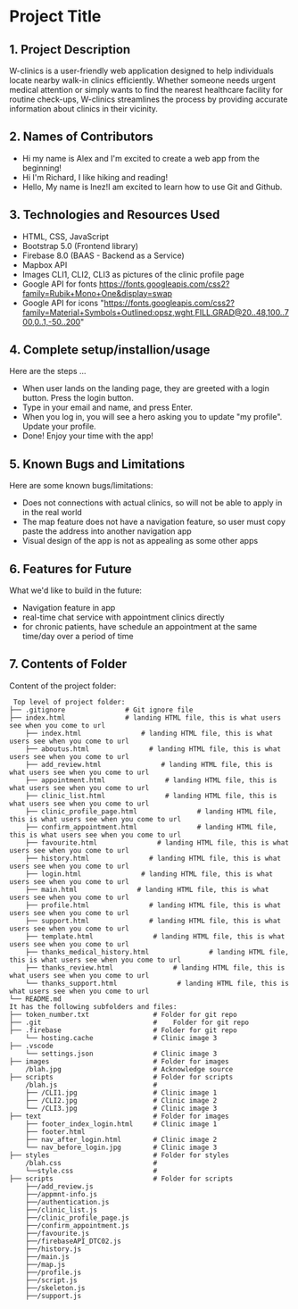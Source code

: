 # Project Title

## 1. Project Description
W-clinics is a user-friendly web application designed to help individuals locate nearby walk-in clinics efficiently. Whether someone needs urgent medical attention or simply wants to find the nearest healthcare facility for routine check-ups, W-clinics streamlines the process by providing accurate information about clinics in their vicinity. 

## 2. Names of Contributors
* Hi my name is Alex and I'm excited to create a web app from the beginning!
* Hi I'm Richard, I like hiking and reading!
* Hello, My name is Inez!I am excited to learn how to use Git and Github.

## 3. Technologies and Resources Used
* HTML, CSS, JavaScript
* Bootstrap 5.0 (Frontend library)
* Firebase 8.0 (BAAS - Backend as a Service)
* Mapbox API
* Images CLI1, CLI2, CLI3 as pictures of the clinic profile page
* Google API for fonts https://fonts.googleapis.com/css2?family=Rubik+Mono+One&display=swap
* Google API for icons "https://fonts.googleapis.com/css2?family=Material+Symbols+Outlined:opsz,wght,FILL,GRAD@20..48,100..700,0..1,-50..200"

## 4. Complete setup/installion/usage
Here are the steps ...
* When user lands on the landing page, they are greeted with a login button. Press the login button.
* Type in your email and name, and press Enter.
* When you log in, you will see a hero asking you to update "my profile". Update your profile.
* Done! Enjoy your time with the app!

## 5. Known Bugs and Limitations
Here are some known bugs/limitations:
* Does not connections with actual clinics, so will not be able to apply in in the real world
* The map feature does not have a navigation feature, so user must copy paste the address into another navigation app
* Visual design of the app is not as appealing as some other apps

## 6. Features for Future
What we'd like to build in the future:
* Navigation feature in app
* real-time chat service with appointment clinics directly
* for chronic patients, have schedule an appointment at the same time/day over a period of time
	
## 7. Contents of Folder
Content of the project folder:

```
 Top level of project folder: 
├── .gitignore               # Git ignore file
├── index.html               # landing HTML file, this is what users see when you come to url
    ├── index.html               # landing HTML file, this is what users see when you come to url
    ├── aboutus.html               # landing HTML file, this is what users see when you come to url
    ├── add_review.html               # landing HTML file, this is what users see when you come to url
    ├── appointment.html               # landing HTML file, this is what users see when you come to url
    ├── clinic_list.html               # landing HTML file, this is what users see when you come to url
    ├── clinic_profile_page.html               # landing HTML file, this is what users see when you come to url
    ├── confirm_appointment.html               # landing HTML file, this is what users see when you come to url
    ├── favourite.html               # landing HTML file, this is what users see when you come to url
    ├── history.html               # landing HTML file, this is what users see when you come to url
    ├── login.html               # landing HTML file, this is what users see when you come to url
    ├── main.html               # landing HTML file, this is what users see when you come to url
    ├── profile.html               # landing HTML file, this is what users see when you come to url
    ├── support.html               # landing HTML file, this is what users see when you come to url
    ├── template.html               # landing HTML file, this is what users see when you come to url
    ├── thanks_medical_history.html               # landing HTML file, this is what users see when you come to url
    ├── thanks_review.html               # landing HTML file, this is what users see when you come to url
    └── thanks_support.html               # landing HTML file, this is what users see when you come to url
└── README.md
It has the following subfolders and files:
├── token_number.txt                # Folder for git repo
├── .git                            #    Folder for git repo
├── .firebase                       # Folder for git repo
    └── hosting.cache               # Clinic image 3
├── .vscode              
    └── settings.json               # Clinic image 3
├── images                          # Folder for images
    /blah.jpg                       # Acknowledge source
├── scripts                         # Folder for scripts
    /blah.js                        # 
    ├── /CLI1.jpg                   # Clinic image 1
    ├── /CLI2.jpg                   # Clinic image 2
    └── /CLI3.jpg                   # Clinic image 3
├── text                            # Folder for images
    ├── footer_index_login.html     # Clinic image 1
    ├── footer.html  
    ├── nav_after_login.html        # Clinic image 2
    └── nav_before_login.jpg        # Clinic image 3
├── styles                          # Folder for styles
    /blah.css                       # 
    └──style.css                    # 
├── scripts                         # Folder for scripts
    ├──/add_review.js            
    ├──/appmnt-info.js                
    ├──/authentication.js                  
    ├──/clinic_list.js                 
    ├──/clinic_profile_page.js                 
    ├──/confirm_appointment.js                 
    ├──/favourite.js                 
    ├──/firebaseAPI_DTC02.js                 
    ├──/history.js                 
    ├──/main.js                 
    ├──/map.js 
    ├──/profile.js 
    ├──/script.js 
    ├──/skeleton.js 
    ├──/support.js 


```


